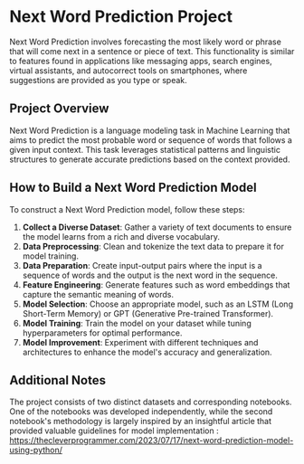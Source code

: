 # Next Word Prediction Project

Next Word Prediction involves forecasting the most likely word or phrase that will come next in a sentence or piece of text. This functionality is similar to features found in applications like messaging apps, search engines, virtual assistants, and autocorrect tools on smartphones, where suggestions are provided as you type or speak.

## Project Overview

Next Word Prediction is a language modeling task in Machine Learning that aims to predict the most probable word or sequence of words that follows a given input context. This task leverages statistical patterns and linguistic structures to generate accurate predictions based on the context provided.

## How to Build a Next Word Prediction Model

To construct a Next Word Prediction model, follow these steps:

1. **Collect a Diverse Dataset**: Gather a variety of text documents to ensure the model learns from a rich and diverse vocabulary.
2. **Data Preprocessing**: Clean and tokenize the text data to prepare it for model training.
3. **Data Preparation**: Create input-output pairs where the input is a sequence of words and the output is the next word in the sequence.
4. **Feature Engineering**: Generate features such as word embeddings that capture the semantic meaning of words.
5. **Model Selection**: Choose an appropriate model, such as an LSTM (Long Short-Term Memory) or GPT (Generative Pre-trained Transformer).
6. **Model Training**: Train the model on your dataset while tuning hyperparameters for optimal performance.
7. **Model Improvement**: Experiment with different techniques and architectures to enhance the model's accuracy and generalization.


## Additional Notes
The project consists of two distinct datasets and corresponding notebooks. One of the notebooks was developed independently, while the second notebook's methodology is largely inspired by an insightful article that provided valuable guidelines for model implementation : https://thecleverprogrammer.com/2023/07/17/next-word-prediction-model-using-python/

